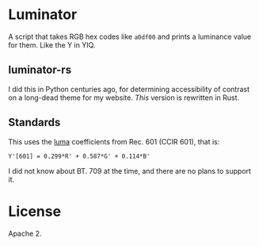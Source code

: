# Luminator

A script that takes RGB hex codes like `a0df00` and prints a luminance value
for them.  Like the Y in YIQ.

## luminator-rs

I did this in Python centuries ago, for determining accessibility of contrast
on a long-dead theme for my website.  _This_ version is rewritten in Rust.

## Standards

This uses the [luma](https://en.wikipedia.org/wiki/Luma_(video)) coefficients
from Rec. 601 (CCIR 601), that is:

    Y'[601] = 0.299*R' + 0.587*G' + 0.114*B'

I did not know about BT. 709 at the time, and there are no plans to support
it.

# License

Apache 2.
